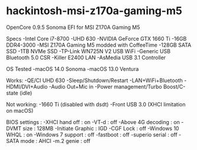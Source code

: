 # hackintosh-msi-z170a-gaming-m5
OpenCore 0.9.5 Sonoma EFI for MSI Z170A Gaming M5

Specs
-Intel Core i7-8700
-UHD 630
-NVIDIA GeForce GTX 1660 Ti
-16GB DDR4-3000
-MSI Z170A Gaming M5 modded with CoffeeTime
-128GB SATA SSD
-1TB NVMe SSD
-TP-Link WN725N V2 USB WiFi
-Generic USB Bluetooth 5.0 CSR
-Killer E2400 LAN
-AsMedia USB 3.1 Controller


OS Tested
-macOS 14.0 Sonoma
-macOS 13.0 Ventura

Works:
-QE/CI UHD 630
-Sleep/Shutdown/Restart
-LAN+WiFi+Bluetooth
-HDMI/DVI+Audio
-Audio Out+Mic in
-Power management/Turbo Boost/C-state (idle)

Not working:
-1660 Ti (disabled  with dsdt)
-Front USB 3.0 (XHCI limitation on macOS)

BIOS settings :
-XHCI hand off     : on
-VT-d              : off
-Above 4G decoding : on
-DVMT size         : 128MB
-Initiate Graphic  : IGD
-CGF Lock          : off
-Windows 10 WHQL   : on
-Windows 7 support : off
-fastboot          : off
-superio serial    : off
-SATA mode         : AHCI
-m.2 genie         : off

